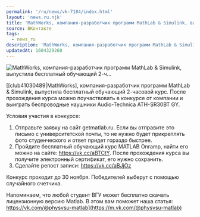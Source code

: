 ```yaml
---
permalink: '/ru/news/vk-7184/index.html'
layout: 'news.ru.njk'
title: 'MathWorks, компания-разработчик программ MathLab & Simulink, выпустила бесплатный обучающий 2-ч…'
source: ВКонтакте
tags:
  - news_ru
description: 'MathWorks, компания-разработчик программ MathLab & Simulink, выпустила бесплатный обучающий 2-ч…'
updatedAt: 1604329260
---
```

![MathWorks, компания-разработчик программ MathLab & Simulink, выпустила бесплатный обучающий 2-ч…](https://sun9-66.userapi.com/impg/c855528/v855528000/183497/sR25k5aFK4c.jpg?size=1024x623&quality=96&proxy=1&sign=4ef1ac9a226e94724c9f6cde99bd8e60&c_uniq_tag=DO60jvLxlOfdDtpOx6asreWIcxSKeIdKBKOJShN_t6c&type=album)

[[club41030489|MathWorks], компания-разработчик программ MathLab & Simulink, выпустила бесплатный обучающий 2-часовой курс. После прохождения курса можно поучаствовать в конкурсе от компании и выиграть беспроводные наушники Audio-Technica ATH-SR30BT GY. 
 
Условия участия в конкурсе: 
 1. Отправьте заявку на сайт getmatlab.ru. Если вы отправите это письмо с университетской почты, то не нужно будет прикреплять фото студенческого и ответ придет гораздо быстрее. 
 2. Пройдите бесплатный обучающий курс MATLAB Onramp, найти его можно на сайте: https://vk.cc/aBTCtY. После прохождения курса вы получите электронный сертификат, его нужно сохранить. 
 3. Сделайте репост записи: https://vk.cc/aBJjOz 
 
Конкурс проходит до 30 ноября. Победителей выберут с помощью случайного счетчика. 
 
Напоминаем, что любой студент ВГУ может бесплатно скачать лицензионную версию Matlab. В этом вам поможет наша статья: https://vk.com/@physvsu-matlab](https://m.vk.com/@physvsu-matlab)
